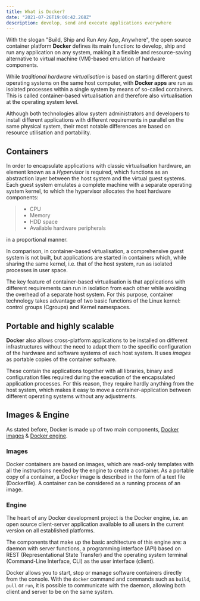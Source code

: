 ```yaml
---
title: What is Docker?
date: "2021-07-26T19:00:42.268Z"
description: develop, send and execute applications everywhere
---
```


With the slogan "Build, Ship and Run Any App, Anywhere", the open source container platform **Docker** defines its main function: to develop, ship and run any application on any system, making it a flexible and resource-saving alternative to virtual machine (VM)-based emulation of hardware components.

While _traditional hardware virtualisation_ is based on starting different guest operating systems on the same host computer, with **Docker apps** are run as isolated processes within a single system by means of so-called containers. This is called container-based virtualisation and therefore also virtualisation at the operating system level.

Although both technologies allow system administrators and developers to install different applications with different requirements in parallel on the same physical system, their most notable differences are based on resource utilisation and portability.

## Containers

In order to encapsulate applications with classic virtualisation hardware, an element known as a _Hypervisor_ is required, which functions as an abstraction layer between the host system and the virtual guest systems. Each guest system emulates a complete machine with a separate operating system kernel, to which the hypervisor allocates the host hardware components:

> - CPU
> - Memory
> - HDD space
> - Available hardware peripherals

in a proportional manner.

In comparison, in container-based virtualisation, a comprehensive guest system is not built, but applications are started in containers which, while sharing the same kernel, i.e. that of the host system, run as isolated processes in user space.

The key feature of container-based virtualisation is that applications with different requirements can run in isolation from each other while avoiding the overhead of a separate host system. For this purpose, container technology takes advantage of two basic functions of the Linux kernel: control groups (Cgroups) and Kernel namespaces.

## Portable and highly scalable

**Docker** also allows cross-platform applications to be installed on different infrastructures without the need to adapt them to the specific configuration of the hardware and software systems of each host system. It uses _images_ as portable copies of the container software.

These contain the applications together with all libraries, binary and configuration files required during the execution of the encapsulated application processes. For this reason, they require hardly anything from the host system, which makes it easy to move a container-application between different operating systems without any adjustments.

## Images & Engine

As stated before, Docker is made up of two main components, [Docker images](https://docs.docker.com/engine/reference/commandline/image/) & [Docker engine](https://docs.docker.com/engine/).

### Images

Docker containers are based on images, which are read-only templates with all the instructions needed by the engine to create a container. As a portable copy of a container, a Docker image is described in the form of a text file (Dockerfile). A container can be considered as a running process of an image.

### Engine

The heart of any Docker development project is the Docker engine, i.e. an open source client-server application available to all users in the current version on all established platforms.

The components that make up the basic architecture of this engine are: a daemon with server functions, a programming interface (API) based on REST (Representational State Transfer) and the operating system terminal (Command-Line Interface, CLI) as the user interface (client).

Docker allows you to start, stop or manage software containers directly from the console. With the `docker` command and commands such as `build`, `pull` or `run`, it is possible to communicate with the daemon, allowing both client and server to be on the same system.
